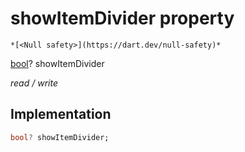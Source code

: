 


# showItemDivider property




    *[<Null safety>](https://dart.dev/null-safety)*


[bool](https://api.flutter.dev/flutter/dart-core/bool-class.html)? showItemDivider
  
_read / write_






## Implementation

```dart
bool? showItemDivider;


```








